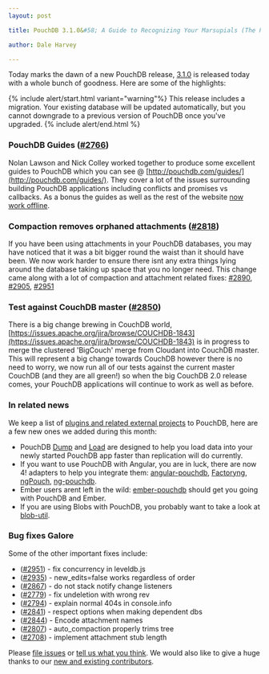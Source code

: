 ```yaml
---
layout: post

title: PouchDB 3.1.0&#58; A Guide to Recognizing Your Marsupials (The PouchDB Guide)

author: Dale Harvey

---
```


Today marks the dawn of a new PouchDB release, [3.1.0](https://github.com/pouchdb/pouchdb/releases/tag/3.1.0) is released today with a whole bunch of goodness. Here are some of the highlights:

{% include alert/start.html variant="warning"%}
This release includes a migration. Your existing database will be updated automatically, but you cannot downgrade to a previous version of PouchDB once you've upgraded.
{% include alert/end.html %}

### PouchDB Guides ([#2766](https://github.com/pouchdb/pouchdb/issues/2766))

Nolan Lawson and Nick Colley worked together to produce some excellent guides to PouchDB which you can see @ [http://pouchdb.com/guides/](http://pouchdb.com/guides/). They cover a lot of the issues surrounding building PouchDB applications including conflicts and promises vs callbacks. As a bonus the guides as well as the rest of the website [now work offline](https://github.com/pouchdb/pouchdb/issues/2957).

### Compaction removes orphaned attachments ([#2818](https://github.com/pouchdb/pouchdb/issues/2818))

If you have been using attachments in your PouchDB databases, you may have noticed that it was a bit bigger round the waist than it should have been. We now work harder to ensure there isnt any extra things lying around the database taking up space that you no longer need. This change came along with a lot of compaction and attachment related fixes: [#2890](https://github.com/pouchdb/pouchdb/issues/2890), [#2905](https://github.com/pouchdb/pouchdb/issues/2905), [#2951](https://github.com/pouchdb/pouchdb/issues/2951)

### Test against CouchDB master ([#2850](https://github.com/pouchdb/pouchdb/issues/2850))

There is a big change brewing in CouchDB world, [https://issues.apache.org/jira/browse/COUCHDB-1843](https://issues.apache.org/jira/browse/COUCHDB-1843) is in progress to merge the clustered 'BigCouch' merge from Cloudant into CouchDB master. This will represent a big change towards CouchDB however there is no need to worry, we now run all of our tests against the current master CouchDB (and they are all green!) so when the big CouchDB 2.0 release comes, your PouchDB applications will continue to work as well as before.

### In related news

We keep a list of [plugins and related external projects](http://pouchdb.com/external.html) to PouchDB, here are a few new ones we added during this month:

 * PouchDB [Dump](https://github.com/nolanlawson/pouchdb-dump-cli) and [Load](https://github.com/nolanlawson/pouchdb-load) are designed to help you load data into your newly started PouchDB app faster than replication will do currently.
 * If you want to use PouchDB with Angular, you are in luck, there are now 4! adapters to help you integrate them: [angular-pouchdb](https://github.com/wspringer/angular-pouchdb), [Factoryng](https://github.com/redgeoff/factoryng), [ngPouch](https://github.com/jrhicks/ngPouch), [ng-pouchdb](https://github.com/danielzen/ng-pouchdb).
 * Ember users arent left in the wild: [ember-pouchdb](https://github.com/taras/ember-pouchdb) should get you going with PouchDB and Ember.
 * If you are using Blobs with PouchDB, you probably want to take a look at [blob-util](https://github.com/nolanlawson/blob-util).

### Bug fixes Galore

Some of the other important fixes include:

 * ([#2951](https://github.com/pouchdb/pouchdb/issues/2951)) - fix concurrency in leveldb.js
 * ([#2935](https://github.com/pouchdb/pouchdb/issues/2935)) - new_edits=false works regardless of order
 * ([#2867](https://github.com/pouchdb/pouchdb/issues/2867)) - do not stack notify change listeners
 * ([#2779](https://github.com/pouchdb/pouchdb/issues/2779)) - fix undeletion with wrong rev
 * ([#2794](https://github.com/pouchdb/pouchdb/issues/2794)) - explain normal 404s in console.info
 * ([#2841](https://github.com/pouchdb/pouchdb/issues/2841)) - respect options when making dependent dbs
 * ([#2844](https://github.com/pouchdb/pouchdb/issues/2844)) - Encode attachment names
 * ([#2807](https://github.com/pouchdb/pouchdb/issues/2807)) - auto_compaction properly trims tree
 * ([#2708](https://github.com/pouchdb/pouchdb/issues/2708)) - implement attachment stub length

Please [file issues](https://github.com/pouchdb/pouchdb/issues) or [tell us what you think](https://github.com/pouchdb/pouchdb/blob/master/CONTRIBUTING.md#get-in-touch). We would also like to give a huge thanks to our [new and existing contributors](https://github.com/pouchdb/pouchdb/graphs/contributors).
